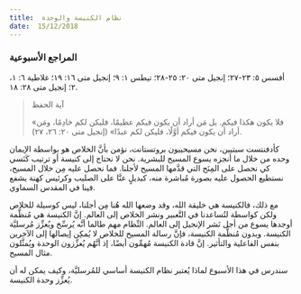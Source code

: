 ```yaml
---
title:  نظام الكنيسة والوحدة
date:  15/12/2018
---
```


### المراجع الأسبوعية
أفسس ٥: ٢٣-٢٧؛ إنجيل متى ٢٠: ٢٥-٢٨؛ تيطس ١: ٩؛ إنجيل متى ١٦: ١٩؛ غلاطية ٦: ١، ٢؛ إنجيل متى ٢٨: ١٨.

> <p>آية الحفظ</p>
> «فلا يكون هكذا فيكم. بل مَن أراد أن يكون فيكم عظيمًا، فليكن لكم خادِمًا، ومَن أراد أن يكون فيكم أوَّلًا، فليكن لكم عبدًا» (إنجيل متى ٢٠: ٢٦، ٢٧).

كأدفنتست سبتيين، نحن مسيحييون بروتستانت، نؤمن بأنَّ الخلاص هو بواسطة الإيمان وحده من خلال ما أنجزه يسوع المسيح للبشرية. نحن لا نحتاج إلى كنيسة أو ترتيب كَنَسي كي نحصل على المِنَح التي قدَّمها المسيح لأجلنا. فما نحصل عليه مِن خلال المسيح، نستطيع الحصول عليه بصورة مُباشرة منه، كبديلٍ عنَّا على الصليب وكرئيس كهنة يشفع فينا في المقدس السماوي.

مع ذلك، فالكنيسة هي خليقة الله، وقد وضعها الله هُنا مِن أجلنا، ليس كوسيلة للخلاص ولكن كواسطة لتُساعدنا في التَّعبير ونشر الخلاص إلى العالم. إنَّ الكنيسة هي مُنظَّمة أوجدها يسوع من أجل نَشر الإنجيل إلى العالم. النِّظام مهم طالما أنَّه يُرسِّخ ويُعزِّز مُرسليَّة الكنيسة. وبدون مُنظَّمة الكنيسة، فإنَّ رسالة المسيح للخلاص لا يُمكِن إيصالها إلى الآخرين بنفس الفاعلية والتأثير. إنَّ قادة الكنيسة مُهمِّون أيضًا، إذ أنَّهُم يُعزِّزون الوحدة ويُمثَّلون مثال المسيح.

سندرس في هذا الأسبوع لماذا يُعتبر نظام الكنيسة أساسي للمُرسليَّة، وكيف يمكن له أن يُعزِّز وحدة الكنيسة.